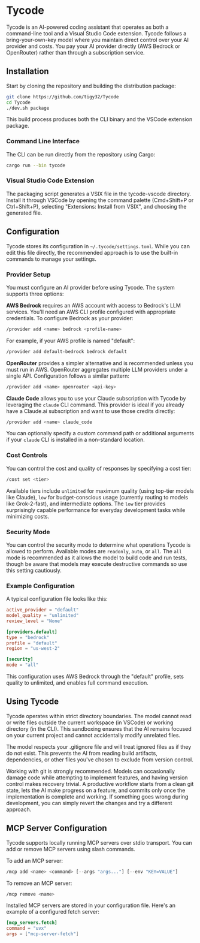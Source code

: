 # Tycode

Tycode is an AI-powered coding assistant that operates as both a command-line tool and a Visual Studio Code extension. Tycode follows a bring-your-own-key model where you maintain direct control over your AI provider and costs. You pay your AI provider directly (AWS Bedrock or OpenRouter) rather than through a subscription service.

## Installation

Start by cloning the repository and building the distribution package:

```bash
git clone https://github.com/tigy32/Tycode
cd Tycode
./dev.sh package
```

This build process produces both the CLI binary and the VSCode extension package.

### Command Line Interface

The CLI can be run directly from the repository using Cargo:

```bash
cargo run --bin tycode
```

### Visual Studio Code Extension

The packaging script generates a VSIX file in the tycode-vscode directory. Install it through VSCode by opening the command palette (Cmd+Shift+P or Ctrl+Shift+P), selecting "Extensions: Install from VSIX", and choosing the generated file.

## Configuration

Tycode stores its configuration in `~/.tycode/settings.toml`. While you can edit this file directly, the recommended approach is to use the built-in commands to manage your settings.

### Provider Setup

You must configure an AI provider before using Tycode. The system supports three  options:

**AWS Bedrock** requires an AWS account with access to Bedrock's LLM services. You'll need an AWS CLI profile configured with appropriate credentials. To configure Bedrock as your provider:

```bash
/provider add <name> bedrock <profile-name>
```

For example, if your AWS profile is named "default":

```bash
/provider add default-bedrock bedrock default
```

**OpenRouter** provides a simpler alternative and is recommended unless you must run in AWS. OpenRouter aggregates multiple LLM providers under a single API. Configuration follows a similar pattern:

```bash
/provider add <name> openrouter <api-key>
```

**Claude Code** allows you to use your Claude subscription with Tycode by leveraging the `claude` CLI command. This provider is ideal if you already have a Claude.ai subscription and want to use those credits directly:

```bash
/provider add <name> claude_code
```

You can optionally specify a custom command path or additional arguments if your `claude` CLI is installed in a non-standard location.

### Cost Controls

You can control the cost and quality of responses by specifying a cost tier:

```bash
/cost set <tier>
```

Available tiers include `unlimited` for maximum quality (using top-tier models like Claude), `low` for budget-conscious usage (currently routing to models like Grok-2-fast), and intermediate options. The `low` tier provides surprisingly capable performance for everyday development tasks while minimizing costs.

### Security Mode

You can control the security mode to determine what operations Tycode is allowed to perform. Available modes are `readonly`, `auto`, or `all`. The `all` mode is recommended as it allows the model to build code and run tests, though be aware that models may execute destructive commands so use this setting cautiously.

### Example Configuration

A typical configuration file looks like this:

```toml
active_provider = "default"
model_quality = "unlimited"
review_level = "None"

[providers.default]
type = "bedrock"
profile = "default"
region = "us-west-2"

[security]
mode = "all"
```

This configuration uses AWS Bedrock through the "default" profile, sets quality to unlimited, and enables full command execution.

## Using Tycode

Tycode operates within strict directory boundaries. The model cannot read or write files outside the current workspace (in VSCode) or working directory (in the CLI). This sandboxing ensures that the AI remains focused on your current project and cannot accidentally modify unrelated files.

The model respects your .gitignore file and will treat ignored files as if they do not exist. This prevents the AI from reading build artifacts, dependencies, or other files you've chosen to exclude from version control.

Working with git is strongly recommended. Models can occasionally damage code while attempting to implement features, and having version control makes recovery trivial. A productive workflow starts from a clean git state, lets the AI make progress on a feature, and commits only once the implementation is complete and working. If something goes wrong during development, you can simply revert the changes and try a different approach.

## MCP Server Configuration

Tycode supports locally running MCP servers over stdio transport. You can add or remove MCP servers using slash commands.

To add an MCP server:
```bash
/mcp add <name> <command> [--args "args..."] [--env "KEY=VALUE"]
```

To remove an MCP server:
```bash
/mcp remove <name>
```

Installed MCP servers are stored in your configuration file. Here's an example of a configured fetch server:

```toml
[mcp_servers.fetch]
command = "uvx"
args = ["mcp-server-fetch"]
```
